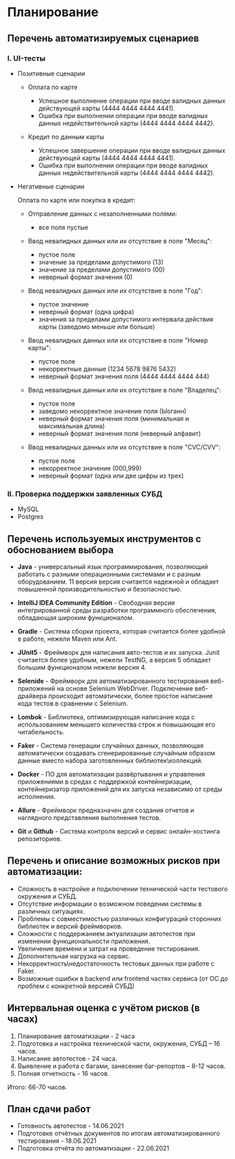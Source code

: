 # Планирование

## Перечень автоматизируемых сценариев

### I. UI-тесты

* Позитивные сценарии
  
  + Оплата по карте
    - Успешное выполнение операции при вводе валидных данных действующей карты (4444 4444 4444 4441).
    - Ошибка при выполнении операции при вводе валидных данных недействительной карты (4444 4444 4444 4442).

  + Кредит по данным карты
    - Успешное завершение операции при вводе валидных данных действующей карты (4444 4444 4444 4441).
    - Ошибка при выполнении операции при вводе валидных данных недействительной карты (4444 4444 4444 4442).

* Негативные сценарии
  
  Оплата по карте или покупка в кредит:

    + Отправление данных с незаполненными полями:
	    - все поля пустые 

    + Ввод невалидных данных или их отсутствие в поле "Месяц":
	    - пустое поле
	    - значение за пределами допустимого (13)
	    - значение за пределами допустимого (00)
	    - неверный формат значения (0)

    + Ввод невалидных данных или их отсутствие в поле "Год":
	    - пустое значение
	    - неверный формат (одна цифра)
	    - значения за пределами допустимого интервала действия карты (заведомо меньше или больше)

    + Ввод невалидных данных или их отсутствие в поле "Номер карты":
	    - пустое поле
	    - некорректные данные (1234 5678 9876 5432)
	    - неверный формат значения поля (4444 4444 4444 444)
	
    + Ввод невалидных данных или их отсутствие в поле "Владелец":
	    - пустое поле
	    - заведомо некорректное значение поля (Ыоганн) 
	    - неверный формат значения поля (минимальная и максимальная длина)
	    - неверный формат значения поля (неверный алфавит)

    + Ввод невалидных данных или их отсутствие в поле "CVC/CVV":
	    - пустое поле
	    - некорректное значение (000,999)
	    - неверный формат (одна или две цифры из трех)

### II. Проверка поддержки заявленных СУБД

- MySQL
- Postgres

## Перечень используемых инструментов с обоснованием выбора

* **Java** - универсальный язык программирования, позволяющий работать с разными операционными системами и с разным оборудованием. 11 версия версия считается надежной и обладает повышенной производительностью и безопасностью.

* **IntelliJ IDEA Community Edition** - Свободная версия интегрированной среды разработки программного обеспечения, обладающая широким функционалом.

* **Gradle** - Система сборки проекта, которая считается более удобной в работе, нежели Maven или Ant.

* **JUnit5** - Фреймворк для написания авто-тестов и их запуска. Junit считается более удобным, нежели TestNG, а версия 5 обладает большим функционалом нежели версия 4.

* **Selenide** - Фреймворк для автоматизированного тестирования веб-приложений на основе Selenium WebDriver. Подключение веб-драйвера происходит автоматически, более простое написание кода тестов в сравнении с Selenium.

* **Lombok** - Библиотека, оптимизирующая написание кода с использованием меньшего количества строк и повышающая его читабельность.

* **Faker** - Система генерации случайных данных, позволяющая автоматически создавать сгенерированные случайным образом данные вместо набора заготовленных библиотек\коллекций.

* **Docker** - ПО для автоматизации развёртывания и управления приложениями в средах с поддержкой контейнеризации, контейнеризатор приложений для их запуска независимо от среды исполнения.

* **Allure** - Фреймворк предназначен для создания отчетов и наглядного представления выполнения тестов.

* **Git** и **Github** - Система контроля версий и сервис онлайн-хостинга репозиториев.

## Перечень и описание возможных рисков при автоматизации:

- Сложность в настройке и подключении технической части тестового окружения и СУБД.
- Отсутствие информации о возможном поведении системы в различных ситуациях.
- Проблемы с совместимостью различных конфигураций сторонних библиотек и версий фреймворков.
- Сложности с поддержанием актуализации автотестов при изменении функциональности приложения.
- Увеличение времени и затрат на проведение тестирования.
- Дополнительная нагрузка на сервис.
- Некорректность\недостаточность тестовых данных при работе с Faker.
- Возможные ошибки в backend или frontend частях сервиса (от ОС до проблем с конкретной версией СУБД)

## Интервальная оценка с учётом рисков (в часах)

1. Планирование автоматизации - 2 часа
1. Подготовка и настройка технической части, окружения, СУБД – 16 часов.
1. Написание автотестов - 24 часа.
1. Выявление и работа с багами, занесение баг-репортов – 8-12 часов.
1. Полная отчетность -  16 часов.

Итого: 66-70 часов.

## План сдачи работ

- Готовность автотестов - 14.06.2021
- Подготовке отчётных документов по итогам автоматизированного тестирования - 18.06.2021
- Подготовка отчёта по автоматизации - 22.06.2021